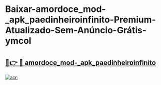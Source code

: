 # Baixar-amordoce_mod-_apk_paedinheiroinfinito-Premium-Atualizado-Sem-Anúncio-Grátis-ymcol

# <h2><a href="https://85fk5q.esa.edu.pl?src=amordoce_mod-_apk_paedinheiroinfinito&ref=ymcol">🔗👉 🔴 amordoce_mod-_apk_paedinheiroinfinito</a></h2>

[![acn](https://github.com/user-attachments/assets/0f9c940e-d8b0-45ae-aac7-cd30a18b3e1c)](https://85fk5q.esa.edu.pl?src=amordoce_mod-_apk_paedinheiroinfinito&ref=ymcol)

